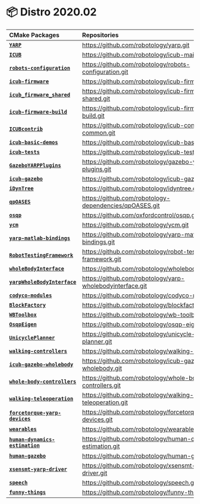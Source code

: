 📦 Distro 2020.02
===

| CMake Packages | Repositories | Versions |
| :--- | :--- | :--- |
| [**`YARP`**](https://github.com/robotology/yarp.git) | https://github.com/robotology/yarp.git | `v3.3.2` |
| [**`ICUB`**](https://github.com/robotology/icub-main.git) | https://github.com/robotology/icub-main.git | `v1.15.0` |
| [**`robots-configuration`**](https://github.com/robotology/robots-configuration.git) | https://github.com/robotology/robots-configuration.git | `v1.15.0` |
| [**`icub-firmware`**](https://github.com/robotology/icub-firmware.git) | https://github.com/robotology/icub-firmware.git | `v1.15.0` |
| [**`icub_firmware_shared`**](https://github.com/robotology/icub-firmware-shared.git) | https://github.com/robotology/icub-firmware-shared.git | `v1.15.0` |
| [**`icub-firmware-build`**](https://github.com/robotology/icub-firmware-build.git) | https://github.com/robotology/icub-firmware-build.git | `v1.15.0` |
| [**`ICUBcontrib`**](https://github.com/robotology/icub-contrib-common.git) | https://github.com/robotology/icub-contrib-common.git | `v1.15.0` |
| [**`icub-basic-demos`**](https://github.com/robotology/icub-basic-demos.git) | https://github.com/robotology/icub-basic-demos.git | `v1.15.0` |
| [**`icub-tests`**](https://github.com/robotology/icub-tests.git) | https://github.com/robotology/icub-tests.git | `v1.15.0` |
| [**`GazeboYARPPlugins`**](https://github.com/robotology/gazebo-yarp-plugins.git) | https://github.com/robotology/gazebo-yarp-plugins.git | `v3.3.0` |
| [**`icub-gazebo`**](https://github.com/robotology/icub-gazebo.git) | https://github.com/robotology/icub-gazebo.git | `v1.15.0` |
| [**`iDynTree`**](https://github.com/robotology/idyntree.git) | https://github.com/robotology/idyntree.git | `v1.0.2` |
| [**`qpOASES`**](https://github.com/robotology-dependencies/qpOASES.git) | https://github.com/robotology-dependencies/qpOASES.git | `v3.2.0.1` |
| [**`osqp`**](https://github.com/oxfordcontrol/osqp.git) | https://github.com/oxfordcontrol/osqp.git | `v0.6.0` |
| [**`ycm`**](https://github.com/robotology/ycm.git) | https://github.com/robotology/ycm.git | `v0.11.0` |
| [**`yarp-matlab-bindings`**](https://github.com/robotology/yarp-matlab-bindings.git) | https://github.com/robotology/yarp-matlab-bindings.git | `v3.3.0` |
| [**`RobotTestingFramework`**](https://github.com/robotology/robot-testing-framework.git) | https://github.com/robotology/robot-testing-framework.git | `v2.0.0` |
| [**`wholeBodyInterface`**](https://github.com/robotology/wholebodyinterface.git) | https://github.com/robotology/wholebodyinterface.git | `v0.2.6` |
| [**`yarpWholeBodyInterface`**](https://github.com/robotology/yarp-wholebodyinterface.git) | https://github.com/robotology/yarp-wholebodyinterface.git | `v0.3.6` |
| [**`codyco-modules`**](https://github.com/robotology/codyco-modules.git) | https://github.com/robotology/codyco-modules.git | `v0.3.0` |
| [**`BlockFactory`**](https://github.com/robotology/blockfactory.git) | https://github.com/robotology/blockfactory.git | `v0.8.1` |
| [**`WBToolbox`**](https://github.com/robotology/wb-toolbox.git) | https://github.com/robotology/wb-toolbox.git | `v5` |
| [**`OsqpEigen`**](https://github.com/robotology/osqp-eigen.git) | https://github.com/robotology/osqp-eigen.git | `v0.5.2` |
| [**`UnicyclePlanner`**](https://github.com/robotology/unicycle-footstep-planner.git) | https://github.com/robotology/unicycle-footstep-planner.git | `v0.2.0` |
| [**`walking-controllers`**](https://github.com/robotology/walking-controllers.git) | https://github.com/robotology/walking-controllers.git | `v0.2.1` |
| [**`icub-gazebo-wholebody`**](https://github.com/robotology/icub-gazebo-wholebody.git) | https://github.com/robotology/icub-gazebo-wholebody.git | `v0.1.0` |
| [**`whole-body-controllers`**](https://github.com/robotology/whole-body-controllers.git) | https://github.com/robotology/whole-body-controllers.git | `v2.0` |
| [**`walking-teleoperation`**](https://github.com/robotology/walking-teleoperation.git) | https://github.com/robotology/walking-teleoperation.git | `v0.2.0` |
| [**`forcetorque-yarp-devices`**](https://github.com/robotology/forcetorque-yarp-devices.git) | https://github.com/robotology/forcetorque-yarp-devices.git | `v0.2.0` |
| [**`wearables`**](https://github.com/robotology/wearables.git) | https://github.com/robotology/wearables.git | `v1.0.0` |
| [**`human-dynamics-estimation`**](https://github.com/robotology/human-dynamics-estimation.git) | https://github.com/robotology/human-dynamics-estimation.git | `v2.1.0` |
| [**`human-gazebo`**](https://github.com/robotology/human-gazebo.git) | https://github.com/robotology/human-gazebo.git | `v1.0` |
| [**`xsensmt-yarp-driver`**](https://github.com/robotology/xsensmt-yarp-driver.git) | https://github.com/robotology/xsensmt-yarp-driver.git | `v0.1.0` |
| [**`speech`**](https://github.com/robotology/speech.git) | https://github.com/robotology/speech.git | `v1.0.0` |
| [**`funny-things`**](https://github.com/robotology/funny-things.git) | https://github.com/robotology/funny-things.git | `v1.0.0` |

